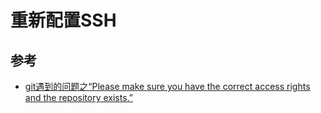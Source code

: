 # 重新配置SSH

## 参考
- [git遇到的问题之“Please make sure you have the correct access rights and the repository exists.”](https://blog.csdn.net/jingtingfengguo/article/details/51892864)